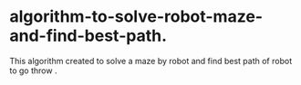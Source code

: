 # algorithm-to-solve-robot-maze-and-find-best-path.
This algorithm created to solve a maze by robot and find best path of robot to go throw . 
